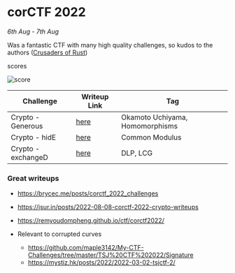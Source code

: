 # corCTF 2022

<em>6th Aug - 7th Aug</em>

Was a fantastic CTF with many high quality challenges, so kudos to the authors ([Crusaders of Rust](https://cor.team/))

scores

![score](./images/)

| Challenge          | Writeup Link           | Tag                             |
| ------------------ | ---------------------- | ------------------------------- |
| Crypto - Generous  | [here](./generous.md)  | Okamoto Uchiyama, Homomorphisms |
| Crypto - hidE      | [here](./hide.md)      | Common Modulus                  |
| Crypto - exchangeD | [here](./exchanged.md) | DLP, LCG                        |

### Great writeups

- https://brycec.me/posts/corctf_2022_challenges
- https://jsur.in/posts/2022-08-08-corctf-2022-crypto-writeups
- https://remyoudompheng.github.io/ctf/corctf2022/

- Relevant to corrupted curves
  - https://github.com/maple3142/My-CTF-Challenges/tree/master/TSJ%20CTF%202022/Signature
  - https://mystiz.hk/posts/2022/2022-03-02-tsjctf-2/
